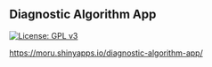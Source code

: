## Diagnostic Algorithm App

[![License: GPL v3](https://img.shields.io/badge/License-GPLv3-blue.svg)](https://www.gnu.org/licenses/gpl-3.0)

https://moru.shinyapps.io/diagnostic-algorithm-app/
